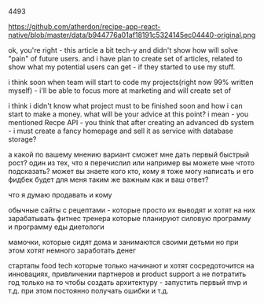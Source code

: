 4493


https://github.com/atherdon/recipe-app-react-native/blob/master/data/b944776a01af18191c5324145ec04440-original.png

ok, you're right - this article a bit tech-y and didn't show how will solve "pain" of future users.
and i have plan to create set of articles, related to show what my potential users can get - if they started to use my stuff.

i think soon when team will start to code my projects(right now 99% written myself) - i'll be able to focus more at marketing
and will create set of

 i think i didn't know what project must to be finished soon and how i can start to make a money.
 what will be your advice at this point? i mean - you mentioned Recpe API - you think that after creating an advanced db system - i must create a fancy homepage and sell it as service with database storage?


а какой по вашему мнению вариант сможет мне дать первый быстрый рост?
один из тех, что я перечислил или например вы можете мне чтото подсказать?
может вы знаете кого кто, кому я тоже могу написать и его фидбек будет для меня таким же важным как и ваш ответ?

что я думаю продавать и кому

обычные сайты с рецептами - которые просто их выводят и хотят на них зарабатывать
фитнес тренера которые планируют силовую программу и программу еды
диетологи

мамочки, которые сидят дома и занимаются своими детьми но при этом хотят немного заработать денег

стартапы food tech которые только начинают и хотят сосредоточится на инновациях, привличении партнеров и product support
а не потратить год только на то чтобы создать архитектуру - запустить первый mvp и т.д.
при этом постоянно получать ошибки и т.д.
